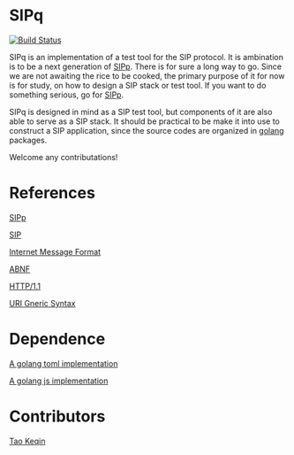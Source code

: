 # SIPq

[![Build Status](https://travis-ci.org/henryscala/sipq.svg?branch=master)](https://travis-ci.org/henryscala/sipq)

SIPq is an implementation of a test tool for the SIP protocol. It is ambination is to be a next generation of [SIPp](http://sipp.sourceforge.net/). There is for sure a long way to go. Since we are not awaiting the rice to be cooked, the primary purpose of it for now is for study, on how to design a SIP stack or test tool. If you want to do something serious, go for [SIPp](http://sipp.sourceforge.net/). 

SIPq is designed in mind as a SIP test tool, but components of it are also able to serve as a SIP stack. It should be practical to be make it into use to construct a SIP application, since the source codes are organized in [golang](https://golang.org/) packages. 

Welcome any contributations! 

# References

[SIPp](http://sipp.sourceforge.net/) 

[SIP](https://tools.ietf.org/html/rfc3261) 

[Internet Message Format](https://tools.ietf.org/html/rfc2822)

[ABNF](https://tools.ietf.org/html/rfc5234)

[HTTP/1.1](https://tools.ietf.org/html/rfc2616)

[URI Gneric Syntax](https://tools.ietf.org/html/rfc2396)

# Dependence

[A golang toml implementation](https://github.com/naoina/toml)

[A golang js implementation](https://github.com/robertkrimen/otto)

# Contributors 

[Tao Keqin](https://github.com/taokeqin)


